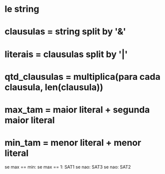 # le string

# clausulas = string split by '&'
# literais = clausulas split by '|'

# qtd_clausulas = multiplica(para cada clausula, len(clausula))
# max_tam = maior literal + segunda maior literal
# min_tam = menor literal + menor literal

se max == min:
  se max == 1: SAT1
  se nao: SAT3
se nao: SAT2